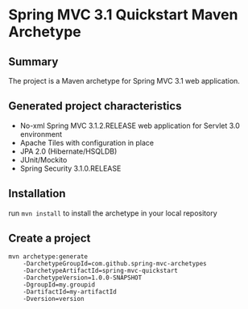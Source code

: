 Spring MVC 3.1 Quickstart Maven Archetype
=========================================

Summary
-------
The project is a Maven archetype for Spring MVC 3.1 web application.

Generated project characteristics
-------------------------
* No-xml Spring MVC 3.1.2.RELEASE web application for Servlet 3.0 environment
* Apache Tiles with configuration in place
* JPA 2.0 (Hibernate/HSQLDB)
* JUnit/Mockito
* Spring Security 3.1.0.RELEASE

Installation
------------

run `mvn install` to install the archetype in your local repository

Create a project
----------------

    mvn archetype:generate
        -DarchetypeGroupId=com.github.spring-mvc-archetypes
        -DarchetypeArtifactId=spring-mvc-quickstart
        -DarchetypeVersion=1.0.0-SNAPSHOT
        -DgroupId=my.groupid
        -DartifactId=my-artifactId
        -Dversion=version
